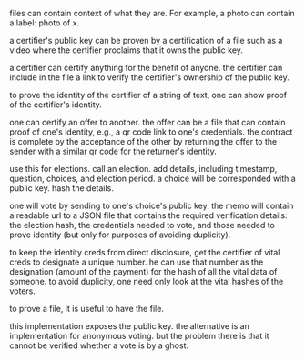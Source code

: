 files can contain context of what they are. For example, a photo can contain a label: photo of x.

a certifier's public key can be proven by a certification of a file such as a video where the certifier proclaims that it owns the public key.

a certifier can certify anything for the benefit of anyone. the certifier can include in the file a link to verify the certifier's ownership of the public key.

to prove the identity of the certifier of a string of text, one can show proof of the certifier's identity.

one can certify an offer to another. the offer can be a file that can contain proof of one's identity, e.g., a qr code link to one's credentials. the contract is complete by the acceptance of the other by returning the offer to the sender with a similar qr code for the returner's identity.

use this for elections. call an election. add details, including timestamp, question, choices, and election period. a choice will be corresponded with a public key. hash the details.

one will vote by sending to one's choice's public key. the memo will contain a readable url to a JSON file that contains the required verification details: the election hash, the credentials needed to vote, and those needed to prove identity (but only for purposes of avoiding duplicity).

to keep the identity creds from direct disclosure, get the certifier of vital creds to designate a unique number. he can use that number as the designation (amount of the payment) for the hash of all the vital data of someone. to avoid duplicity, one need only look at the vital hashes of the voters.

to prove a file, it is useful to have the file.

this implementation exposes the public key. the alternative is an implementation for anonymous voting. but the problem there is that it cannot be verified whether a vote is by a ghost.